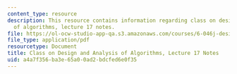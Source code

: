 ```yaml
---
content_type: resource
description: This resource contains information regarding class on design and analysis
  of algorithms, lecture 17 notes.
file: https://ol-ocw-studio-app-qa.s3.amazonaws.com/courses/6-046j-design-and-analysis-of-algorithms-spring-2015/a4a7f356ba3e65a00ad2bdcfed6e0f35_MIT6_046JS15_lec17.pdf
file_type: application/pdf
resourcetype: Document
title: Class on Design and Analysis of Algorithms, Lecture 17 Notes
uid: a4a7f356-ba3e-65a0-0ad2-bdcfed6e0f35
---
```

